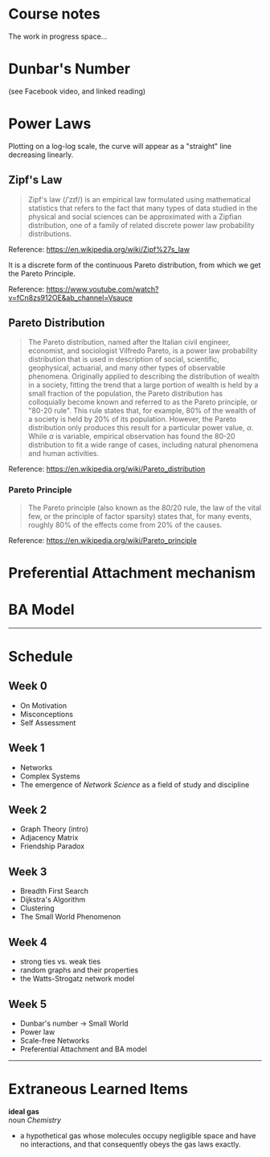 # Course notes
The work in progress space...

# Dunbar's Number
(see Facebook video, and linked reading)

# Power Laws

Plotting on a log-log scale, the curve will appear as a "straight" line decreasing linearly.

## Zipf's Law
> Zipf's law (/ˈzɪf/) is an empirical law formulated using mathematical statistics that refers to the fact that many types of data studied in the physical and social sciences can be approximated with a Zipfian distribution, one of a family of related discrete power law probability distributions.

Reference: https://en.wikipedia.org/wiki/Zipf%27s_law

It is a discrete form of the continuous Pareto distribution, from which we get the Pareto Principle.

Reference: https://www.youtube.com/watch?v=fCn8zs912OE&ab_channel=Vsauce

## Pareto Distribution
> The Pareto distribution, named after the Italian civil engineer, economist, and sociologist Vilfredo Pareto, is a power law probability distribution that is used in description of social, scientific, geophysical, actuarial, and many other types of observable phenomena. Originally applied to describing the distribution of wealth in a society, fitting the trend that a large portion of wealth is held by a small fraction of the population, the Pareto distribution has colloquially become known and referred to as the Pareto principle, or "80-20 rule". This rule states that, for example, 80% of the wealth of a society is held by 20% of its population. However, the Pareto distribution only produces this result for a particular power value,
 $\alpha$. While $\alpha$  is variable, empirical observation has found the 80-20 distribution to fit a wide range of cases, including natural phenomena and human activities.

Reference: https://en.wikipedia.org/wiki/Pareto_distribution

### Pareto Principle
> The Pareto principle (also known as the 80/20 rule, the law of the vital few, or the principle of factor sparsity) states that, for many events, roughly 80% of the effects come from 20% of the causes.

Reference: https://en.wikipedia.org/wiki/Pareto_principle


# Preferential Attachment mechanism

# BA Model

-----
# Schedule

## Week 0
- On Motivation
- Misconceptions
- Self Assessment

## Week 1
- Networks
- Complex Systems
- The emergence of *Network Science* as a field of study and discipline

## Week 2
- Graph Theory (intro)
- Adjacency Matrix
- Friendship Paradox

## Week 3
- Breadth First Search
- Dijkstra's Algorithm
- Clustering
- The Small World Phenomenon

## Week 4
- strong ties vs. weak ties
- random graphs and their properties
- the Watts-Strogatz network model

## Week 5
- Dunbar's number -> Small World
- Power law
- Scale-free Networks
- Preferential Attachment and BA model

-----

# Extraneous Learned Items

**ideal gas**   
noun *Chemistry*   
- a hypothetical gas whose molecules occupy negligible space and have no interactions, and that consequently obeys the gas laws exactly.
